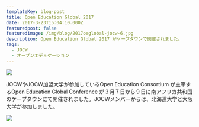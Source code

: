 ```yaml
---
templateKey: blog-post
title: Open Education Global 2017
date: 2017-3-23T15:04:10.000Z
featuredpost: false
featuredimage: /img/blog/2017oeglobal-jocw-6.jpg
description: Open Education Global 2017 がケープタウンで開催されました。
tags:
  - JOCW
  - オープンエデュケーション
---
```

![](/img/blog/2017oeglobal-jocw-6.jpg)

JOCWやJOCW加盟大学が参加しているOpen Education Consortium が主宰するOpen Education Global Conference が３月７日から９日に南アフリカ共和国のケープタウンにて開催されました。JOCWメンバーからは、北海道大学と大阪大学が参加しました。

![](/img/blog/2017oeglobal-jocw-1.jpg)

